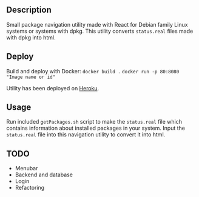 ## Description

Small package navigation utility made with React for Debian family Linux systems or systems with dpkg.
This utility converts `status.real` files made with dpkg into html.

## Deploy

Build and deploy with Docker:
`docker build .`
`docker run -p 80:8080 "Image name or id" `

Utility has been deployed on [Heroku](https://tranquil-springs-15086.herokuapp.com/).

## Usage

Run included `getPackages.sh` script to make the `status.real` file which contains information about installed packages in your system. Input the `status.real` file into this navigation utility to convert it into html.

## TODO

- Menubar
- Backend and database
- Login
- Refactoring
